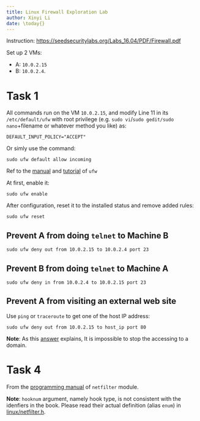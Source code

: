 ```yaml
---
title: Linux Firewall Exploration Lab
author: Xinyi Li
date: \today{}
---
```


Instruction: https://seedsecuritylabs.org/Labs_16.04/PDF/Firewall.pdf

Set up 2 VMs: 
- A: `10.0.2.15`
- B: `10.0.2.4`.

# Task 1

All commands run on the VM `10.0.2.15`, and modify Line 11 in its `/etc/default/ufw` with root privilege (e.g. `sudo vi`/`sudo gedit/sudo nano`+filename or whatever method you like) as:

```
DEFAULT_INPUT_POLICY="ACCEPT"
```

Or simly use the command:

```
sudo ufw default allow incoming
```

Ref to the [manual](http://manpages.ubuntu.com/manpages/xenial/man8/ufw.8.html) and [tutorial](https://help.ubuntu.com/community/UFW) of `ufw`

At first, enable it:

```
sudo ufw enable
```

After configuration, reset it to the installed status and remove added rules:

```
sudo ufw reset
```

## Prevent A from doing `telnet` to Machine B

```
sudo ufw deny out from 10.0.2.15 to 10.0.2.4 port 23
```

## Prevent B from doing `telnet` to Machine A

```
sudo ufw deny in from 10.0.2.4 to 10.0.2.15 port 23
```

## Prevent A from visiting an external web site

Use `ping` or `traceroute` to get one of the host IP address:

```
sudo ufw deny out from 10.0.2.15 to host_ip port 80
```

**Note**: As this [answer](https://askubuntu.com/a/270000) explains, It is impossible to stop the accessing to a domain.

# Task 4

From the [programming manual](https://netfilter.org/documentation/HOWTO/netfilter-hacking-HOWTO-4.html) of `netfilter` module.

**Note**: `hooknum` argument, namely hook type, is not consistent with the idenfiers in the book. Please read their actual definition (alias `enum`) in [linux/netfilter.h](https://elixir.bootlin.com/linux/v4.5/source/include/uapi/linux/netfilter.h#L46).

